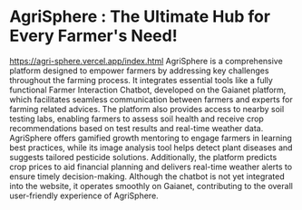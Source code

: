 # AgriSphere : The Ultimate Hub for Every Farmer's Need!
https://agri-sphere.vercel.app/index.html
AgriSphere is a comprehensive platform designed to empower farmers by addressing key challenges throughout the farming process. It integrates essential tools like a fully functional Farmer Interaction Chatbot, developed on the Gaianet platform, which facilitates seamless communication between farmers and experts for farming related advices. The platform also provides access to nearby soil testing labs, enabling farmers to assess soil health and receive crop recommendations based on test results and real-time weather data. AgriSphere offers gamified growth mentoring to engage farmers in learning best practices, while its image analysis tool helps detect plant diseases and suggests tailored pesticide solutions. Additionally, the platform predicts crop prices to aid financial planning and delivers real-time weather alerts to ensure timely decision-making. Although the chatbot is not yet integrated into the website, it operates smoothly on Gaianet, contributing to the overall user-friendly experience of AgriSphere.
